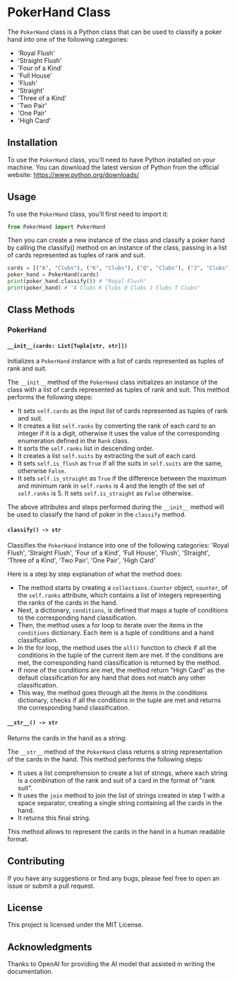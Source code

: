 # PokerHand Class

The `PokerHand` class is a Python class that can be used to classify a poker hand into one of the following categories:

- 'Royal Flush'
- 'Straight Flush'
- 'Four of a Kind'
- 'Full House'
- 'Flush'
- 'Straight'
- 'Three of a Kind'
- 'Two Pair'
- 'One Pair'
- 'High Card'

## Installation

To use the `PokerHand` class, you'll need to have Python installed on your machine. You can download the latest version of Python from the official website: https://www.python.org/downloads/

## Usage

To use the `PokerHand` class, you'll first need to import it:

```python
from PokerHand import PokerHand
```

Then you can create a new instance of the class and classify a poker hand by calling the classify() method on an instance of the class, passing in a list of cards represented as tuples of rank and suit.

```python
cards = [("A", "Clubs"), ("K", "Clubs"), ("Q", "Clubs"), ("J", "Clubs"), ("T", "Clubs")]
poker_hand = PokerHand(cards)
print(poker_hand.classify()) # "Royal Flush"
print(poker_hand) # "A Clubs K Clubs Q Clubs J Clubs T Clubs"
```

## Class Methods

### PokerHand

#### `__init__(cards: List[Tuple[str, str]])`

Initializes a `PokerHand` instance with a list of cards represented as tuples of rank and suit.

The `__init__` method of the `PokerHand` class initializes an instance of the class with a list of cards represented as tuples of rank and suit. This method performs the following steps:

- It sets `self.cards` as the input list of cards represented as tuples of rank and suit.
- It creates a list `self.ranks` by converting the rank of each card to an integer if it is a digit, otherwise it uses the value of the corresponding enumeration defined in the `Rank` class.
- It sorts the `self.ranks` list in descending order.
- It creates a list `self.suits` by extracting the suit of each card.
- It sets `self.is_flush` as `True` if all the suits in `self.suits` are the same, otherwise `False`.
- It sets `self.is_straight` as `True` if the difference between the maximum and minimum rank in `self.ranks` is 4 and the length of the set of `self.ranks` is 5. It sets `self.is_straight` as `False` otherwise.

The above attributes and steps performed during the `__init__` method will be used to classify the hand of poker in the `classify` method.

#### `classify() -> str`

Classifies the `PokerHand` instance into one of the following categories: 'Royal Flush', 'Straight Flush', 'Four of a Kind', 'Full House', 'Flush', 'Straight', 'Three of a Kind', 'Two Pair', 'One Pair', 'High Card'

Here is a step by step explanation of what the method does:

- The method starts by creating a `collections.Counter` object, `counter`, of the `self.ranks` attribute, which contains a list of integers representing the ranks of the cards in the hand.
- Next, a dictionary, `conditions`, is defined that maps a tuple of conditions to the corresponding hand classification.
- Then, the method uses a for loop to iterate over the items in the `conditions` dictionary. Each item is a tuple of conditions and a hand classification.
- In the for loop, the method uses the `all()` function to check if all the conditions in the tuple of the current item are met. If the conditions are met, the corresponding hand classification is returned by the method.
- If none of the conditions are met, the method return "High Card" as the default classification for any hand that does not match any other classification.
- This way, the method goes through all the items in the conditions dictionary, checks if all the conditions in the tuple are met and returns the corresponding hand classification.

#### `__str__() -> str`

Returns the cards in the hand as a string.

The `__str__` method of the `PokerHand` class returns a string representation of the cards in the hand. This method performs the following steps:

- It uses a list comprehension to create a list of strings, where each string is a combination of the rank and suit of a card in the format of "rank suit".
- It uses the `join` method to join the list of strings created in step 1 with a space separator, creating a single string containing all the cards in the hand.
- It returns this final string.

This method allows to represent the cards in the hand in a human readable format.

## Contributing

If you have any suggestions or find any bugs, please feel free to open an issue or submit a pull request.

## License

This project is licensed under the MIT License.

## Acknowledgments

Thanks to OpenAI for providing the AI model that assisted in writing the documentation.
